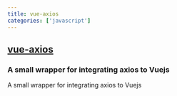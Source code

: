```yaml
---
title: vue-axios
categories: ['javascript']
---
```

## [vue-axios](https://github.com/imcvampire/vue-axios)

### A small wrapper for integrating axios to Vuejs

A small wrapper for integrating axios to Vuejs
